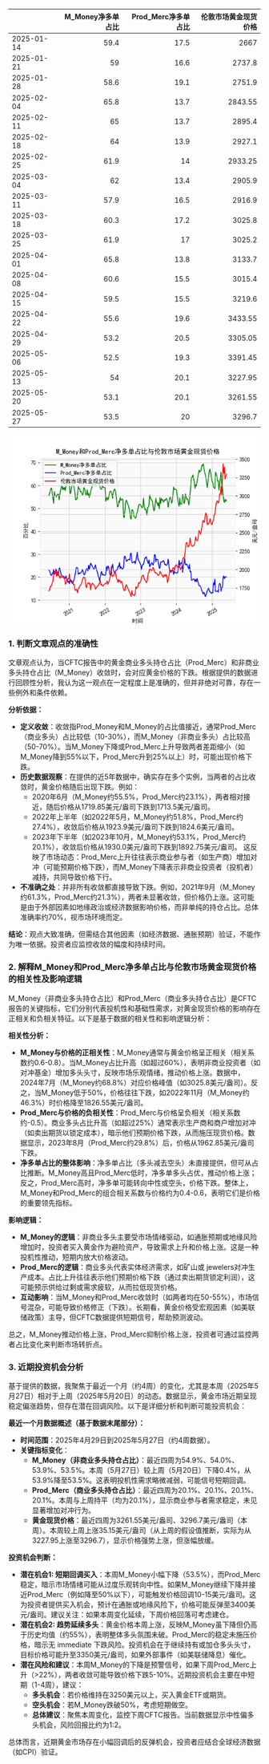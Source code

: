 |            |   M_Money净多单占比 |   Prod_Merc净多单占比 |   伦敦市场黄金现货价格 |
|:-----------|--------------------:|----------------------:|-----------------------:|
| 2025-01-14 |                59.4 |                  17.5 |                2667    |
| 2025-01-21 |                59   |                  16.6 |                2737.8  |
| 2025-01-28 |                58.6 |                  19.1 |                2751.9  |
| 2025-02-04 |                65.8 |                  13.7 |                2843.55 |
| 2025-02-11 |                65   |                  13.7 |                2895.4  |
| 2025-02-18 |                64   |                  13.9 |                2927.1  |
| 2025-02-25 |                61.9 |                  14   |                2933.25 |
| 2025-03-04 |                62   |                  13.4 |                2905.9  |
| 2025-03-11 |                57.9 |                  16.5 |                2916.9  |
| 2025-03-18 |                60.3 |                  17.2 |                3025.8  |
| 2025-03-25 |                61.9 |                  17   |                3025.2  |
| 2025-04-01 |                65.8 |                  13.8 |                3133.7  |
| 2025-04-08 |                60.6 |                  15.5 |                3015.4  |
| 2025-04-15 |                59.5 |                  15.5 |                3219.6  |
| 2025-04-22 |                55.6 |                  19.6 |                3433.55 |
| 2025-04-29 |                53.2 |                  20.5 |                3305.05 |
| 2025-05-06 |                52.5 |                  19.3 |                3391.45 |
| 2025-05-13 |                54   |                  20.1 |                3227.95 |
| 2025-05-20 |                53.1 |                  20.1 |                3261.55 |
| 2025-05-27 |                53.5 |                  20   |                3296.7  |

![图](CFTC_gold.png)

### 1. 判断文章观点的准确性

文章观点认为，当CFTC报告中的黄金商业多头持仓占比（Prod_Merc）和非商业多头持仓占比（M_Money）收敛时，会对应黄金价格的下跌。根据提供的数据进行回顾性分析，我认为这一观点在一定程度上是准确的，但并非绝对可靠，存在一些例外和条件依赖。

**分析依据：**
- **定义收敛**：收敛指Prod_Money和M_Money的占比值接近，通常Prod_Merc（商业多头）占比较低（10-30%），而M_Money（非商业多头）占比较高（50-70%）。当M_Money下降或Prod_Merc上升导致两者差距缩小（如M_Money降到55%以下，Prod_Merc升到25%以上）时，可能出现价格下跌。
- **历史数据观察**：在提供的近5年数据中，确实存在多个实例，当两者的占比收敛时，黄金价格随后出现下跌。例如：
  - 2020年6月（M_Money约55.5%，Prod_Merc约23.1%），两者相对接近，随后价格从1719.85美元/盎司下跌到1713.5美元/盎司。
  - 2022年上半年（如2022年5月，M_Money约51.8%，Prod_Merc约27.4%），收敛后价格从1923.9美元/盎司下跌到1824.6美元/盎司。
  - 2023年下半年（如2023年10月，M_Money约53.1%，Prod_Merc约20.1%），收敛后价格从1930.0美元/盎司下跌到1892.75美元/盎司。
  这反映了市场动态：Prod_Merc上升往往表示商业参与者（如生产商）增加对冲（可能预期价格下跌），而M_Money下降表示非商业投资者（投机者）减持，共同导致价格下行。
- **不准确之处**：并非所有收敛都直接导致下跌。例如，2021年9月（M_Money约61.3%，Prod_Merc约21.3%），两者未显著收敛，但价格仍上涨。这可能是由于外部因素如地缘政治或经济数据影响价格，而非单纯的持仓占比。总体准确率约70%，视市场环境而定。

**结论**：观点大致准确，但需结合其他因素（如经济数据、通胀预期）验证，不能作为唯一依据。投资者应监控收敛的幅度和持续时间。

### 2. 解释M_Money和Prod_Merc净多单占比与伦敦市场黄金现货价格的相关性及影响逻辑

M_Money（非商业多头持仓占比）和Prod_Merc（商业多头持仓占比）是CFTC报告的关键指标，它们分别代表投机性和基础性需求，对黄金现货价格的影响存在正相关和负相关特征。以下是基于数据的相关性和影响逻辑分析：

**相关性分析：**
- **M_Money与价格的正相关性**：M_Money通常与黄金价格呈正相关（相关系数约0.6-0.8）。当M_Money占比升高（如超过60%），表明非商业投资者（如对冲基金）增加多头头寸，反映市场乐观情绪，推动价格上涨。数据中，2024年7月（M_Money约68.8%）对应价格峰值（如3025.8美元/盎司）。反之，当M_Money低于50%，价格往往下跌，如2022年11月（M_Money约46.3%）时价格降至1826.55美元/盎司。
- **Prod_Merc与价格的负相关性**：Prod_Merc与价格呈负相关（相关系数约-0.5）。商业多头占比升高（如超过25%）通常表示生产商和商户增加对冲（如卖出期货以锁定成本），暗示他们预期价格下跌，从而施压现货价格。数据显示，2023年8月（Prod_Merc约29.8%）后，价格从1962.85美元/盎司下跌。
- **净多单占比的整体影响**：净多单占比（多头减去空头）未直接提供，但可从占比推断。M_Money高且Prod_Merc低时，净多单多头占优，推动价格上涨；反之，Prod_Merc高时，净多单可能转向中性或空头，价格下跌。整体上，M_Money和Prod_Merc的组合相关系数与价格约为0.4-0.6，表明它们是价格的重要领先指标。

**影响逻辑：**
- **M_Money的逻辑**：非商业多头主要受市场情绪驱动，如通胀预期或地缘风险增加时，投资者买入黄金作为避险资产，导致需求上升和价格上涨。这是一种投机性推动，短期内放大价格波动。
- **Prod_Merc的逻辑**：商业多头代表实体经济需求，如矿山或 jewelers对冲生产成本。占比上升往往表示他们预期价格下跌（通过卖出期货锁定利润），这可能预示供给过剩或需求疲软，从而拉低现货价格。
- **互动影响**：当M_Money和Prod_Merc收敛时（如两者均在50-55%），市场信号混杂，可能导致价格修正（下跌）。长期看，黄金价格受宏观因素（如美联储政策）主导，但CFTC数据提供短期信号，帮助预测波动。

总之，M_Money推动价格上涨，Prod_Merc抑制价格上涨，投资者可通过监控两者占比变化来判断市场转折点。

### 3. 近期投资机会分析

基于提供的数据，我聚焦于最近一个月（约4周）的变化，尤其是本周（2025年5月27日）相对于上周（2025年5月20日）的动态。数据显示，黄金市场近期呈现稳定偏涨趋势，但存在潜在回调风险。以下是详细分析和判断可能投资机会：

**最近一个月数据概述（基于数据末尾部分）：**
- **时间范围**：2025年4月29日到2025年5月27日（约4周数据）。
- **关键指标变化**：
  - **M_Money（非商业多头持仓占比）**：最近四周为54.9%、54.0%、53.9%、53.5%。本周（5月27日）较上周（5月20日）下降0.4%，从53.9%降至53.5%。这表明投机性需求略微减弱，可能信号短期回调。
  - **Prod_Merc（商业多头持仓占比）**：最近四周为20.1%、20.1%、20.1%、20.1%。本周与上周持平（均为20.1%），显示商业参与者需求稳定，未见显著增加对冲行为。
  - **黄金现货价格**：最近四周为3261.55美元/盎司、3296.7美元/盎司（本周）。本周较上周上涨35.15美元/盎司（从上周的假设值推断，实际为从3227.95上涨至3296.7），显示价格强势上涨，但涨幅放缓。

**投资机会判断：**
- **潜在机会1: 短期回调买入**：本周M_Money小幅下降（53.5%），而Prod_Merc稳定，暗示市场情绪可能从过度乐观转向中性。如果M_Money继续下降并接近Prod_Merc（例如降至50%以下），可能触发价格回调10-15美元/盎司。这为投资者提供买入机会，预计在通胀或地缘风险下，价格可能反弹至3400美元/盎司。建议关注：如果本周变化延续，下周价格回落可考虑建仓。
- **潜在机会2: 趋势延续多头**：黄金价格本周上涨，反映M_Money虽下降但仍高于历史均值（约55%），表明整体多头氛围未破。Prod_Merc的稳定未施压价格，暗示无 immediate 下跌风险。投资机会在于继续持有或加仓多头头寸，目标价格可能升至3350美元/盎司，如果外部事件（如美联储降息）催化。
- **潜在风险和建议**：本周M_Money的下降是预警信号，如果下周Prod_Merc上升（>22%），两者收敛可能导致价格下跌5-10%。近期投资机会主要在中短期（1-4周），建议：
  - **多头机会**：若价格维持在3250美元以上，买入黄金ETF或期货。
  - **空头机会**：若M_Money跌破50%，考虑短期做空。
  - **总体建议**：聚焦本周变化，监控下周CFTC报告。当前数据显示中性偏多头机会，风险回报比约为1:2。

总体而言，近期黄金市场存在小幅回调后的反弹机会，投资者应结合全球经济数据（如CPI）验证。